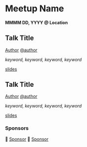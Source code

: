 # Meetup Name
#### MMMM DD, YYYY @ Location

## Talk Title
[Author](https://github.com/author) [@author](https://twitter.com/author)

_keyword, keyword, keyword, keyword_

[slides](https://www.slideshare.net/slides)

## Talk Title
[Author](https://github.com/author) [@author](https://twitter.com/author)

_keyword, keyword, keyword, keyword_

[slides](https://www.slideshare.net/slides)

### Sponsors
🏢 [Sponsor](http://www.example.com/)
🍕 [Sponsor](http://www.example.com/)
